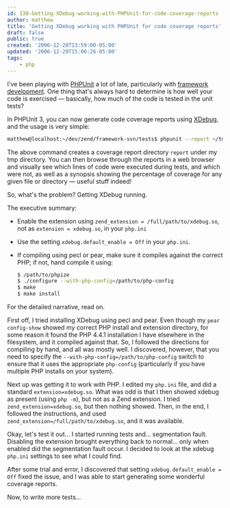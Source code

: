 ```yaml
---
id: 130-Getting-XDebug-working-with-PHPUnit-for-code-coverage-reports
author: matthew
title: 'Getting XDebug working with PHPUnit for code coverage reports'
draft: false
public: true
created: '2006-12-28T13:59:00-05:00'
updated: '2006-12-29T15:00:26-05:00'
tags:
    - php
---
```

I've been playing with [PHPUnit](http://phpunit.de/) a lot of late, particularly with [framework development](http://framework.zend.com/). One thing that's always hard to determine is how well your code is exercised — basically, how much of the code is tested in the unit tests?

In PHPUnit 3, you can now generate code coverage reports using [XDebug](http://xdebug.org), and the usage is very simple:

```bash
matthew@localhost:~/dev/zend/framework-svn/tests$ phpunit --report ~/tmp/report AllTests
```

The above command creates a coverage report directory `report` under my tmp directory. You can then browse through the reports in a web browser and visually see which lines of code were executed during tests, and which were not, as well as a synopsis showing the percentage of coverage for any given file or directory — useful stuff indeed!

So, what's the problem? Getting XDebug running.

The executive summary:

- Enable the extension using `zend_extension = /full/path/to/xdebug.so`, not as `extension = xdebug.so`, in your `php.ini`
- Use the setting `xdebug.default_enable = Off` in your `php.ini`.
- If compiling using pecl or pear, make sure it compiles against the correct PHP; if not, hand compile it using:

  ```bash
  $ /path/to/phpize
  $ ./configure --with-php-config=/path/to/php-config
  $ make
  $ make install
  ```

For the detailed narrative, read on.

<!--- EXTENDED -->

First off, I tried installing XDebug using pecl and pear. Even though my `pear config-show` showed my correct PHP install and extension directory, for some reason it found the PHP 4.4.1 installation I have elsewhere in the filesystem, and it compiled against that. So, I followed the directions for compiling by hand, and all was mostly well. I discovered, however, that you need to specify the `--with-php-config=/path/to/php-config` switch to ensure that it uses the appropriate `php-config` (particularly if you have multiple PHP installs on your system).

Next up was getting it to work with PHP. I edited my `php.ini` file, and did a standard `extension=xdebug.so`. What was odd is that I then showed xdebug as present (using `php -m`), but not as a Zend extension. I tried `zend_extension=xdebug.so`, but then nothing showed. Then, in the end, I followed the instructions, and used `zend_extension=/full/path/to/xdebug.so`, and it was available.

Okay, let's test it out… I started running tests and… segmentation fault. Disabling the extension brought everything back to normal… only when enabled did the segmentation fault occur. I decided to look at the xdebug `php.ini` settings to see what I could find.

After some trial and error, I discovered that setting `xdebug.default_enable = Off` fixed the issue, and I was able to start generating some wonderful coverage reports.

Now, to write more tests…
